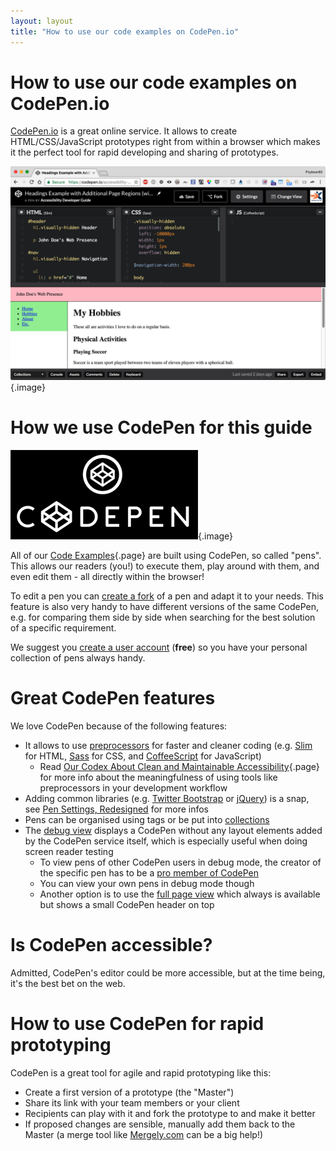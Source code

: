 ```yaml
---
layout: layout
title: "How to use our code examples on CodePen.io"
---
```


# How to use our code examples on CodePen.io

[CodePen.io](http://www.codepen.io/) is a great online service. It allows to create HTML/CSS/JavaScript prototypes right from within a browser which makes it the perfect tool for rapid developing and sharing of prototypes.

![CodePen.io editor view](_media/codepenio-editor-view.png){.image}

# How we use CodePen for this guide

![CodePen.io logo](_media/codepenio-logo.png){.image}

All of our [Code Examples](/code-examples){.page} are built using CodePen, so called "pens". This allows our readers (you!) to execute them, play around with them, and even edit them - all directly within the browser!

To edit a pen you can [create a fork](https://blog.codepen.io/documentation/features/forks/) of a pen and adapt it to your needs. This feature is also very handy to have different versions of the same CodePen, e.g. for comparing them side by side when searching for the best solution of a specific requirement.

We suggest you [create a user account](https://codepen.io/signup) (**free**) so you have your personal collection of pens always handy.

# Great CodePen features

We love CodePen because of the following features:

- It allows to use [preprocessors](https://blog.codepen.io/documentation/editor/using-html-preprocessors/) for faster and cleaner coding (e.g. [Slim](http://slim-lang.com/) for HTML, [Sass](http://sass-lang.com/) for CSS, and [CoffeeScript](http://coffeescript.org/) for JavaScript)
    - Read [Our Codex About Clean and Maintainable Accessibility](/knowledge-about-developing-and-testing-accessible-websites/our-codex-about-clean-and-maintainable-accessibility){.page} for more info about the meaningfulness of using tools like preprocessors in your development workflow
- Adding common libraries (e.g. [Twitter Bootstrap](http://getbootstrap.com/) or [jQuery](https://jquery.com/)) is a snap, see [Pen Settings, Redesigned](https://blog.codepen.io/2015/05/12/pen-settings-redesigned/) for more infos
- Pens can be organised using tags or be put into [collections](https://blog.codepen.io/documentation/features/collections/)
- The [debug view](https://blog.codepen.io/documentation/views/debug-view/) displays a CodePen without any layout elements added by the CodePen service itself, which is especially useful when doing screen reader testing
    - To view pens of other CodePen users in debug mode, the creator of the specific pen has to be a [pro member of CodePen](https://codepen.io/pro/)
    - You can view your own pens in debug mode though
    - Another option is to use the [full page view](https://blog.codepen.io/documentation/views/full-page-view/) which always is available but shows a small CodePen header on top

# Is CodePen accessible?

Admitted, CodePen's editor could be more accessible, but at the time being, it's the best bet on the web.

# How to use CodePen for rapid prototyping

CodePen is a great tool for agile and rapid prototyping like this:

- Create a first version of a prototype (the "Master")
- Share its link with your team members or your client
- Recipients can play with it and fork the prototype to and make it better
- If proposed changes are sensible, manually add them back to the Master (a merge tool like [Mergely.com](http://www.mergely.com/editor) can be a big help!)